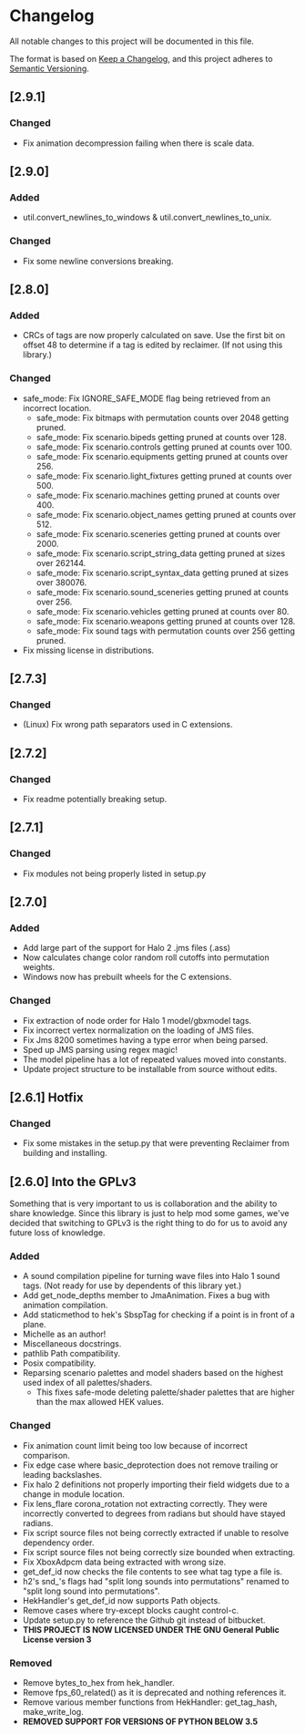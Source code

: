 # Changelog
All notable changes to this project will be documented in this file.

The format is based on [Keep a Changelog](https://keepachangelog.com/en/1.0.0/),
and this project adheres to [Semantic Versioning](https://semver.org/spec/v2.0.0.html).

## [2.9.1]
### Changed
 - Fix animation decompression failing when there is scale data.

## [2.9.0]
### Added
 - util.convert_newlines_to_windows & util.convert_newlines_to_unix.

### Changed
 - Fix some newline conversions breaking.

## [2.8.0]
### Added
 - CRCs of tags are now properly calculated on save. Use the first bit on offset 48 to determine if a tag is edited by reclaimer. (If not using this library.)

### Changed
 - safe_mode: Fix IGNORE_SAFE_MODE flag being retrieved from an incorrect location.
     - safe_mode: Fix bitmaps with permutation counts over 2048 getting pruned.
     - safe_mode: Fix scenario.bipeds getting pruned at counts over 128.
     - safe_mode: Fix scenario.controls getting pruned at counts over 100.
     - safe_mode: Fix scenario.equipments getting pruned at counts over 256.
     - safe_mode: Fix scenario.light_fixtures getting pruned at counts over 500.
     - safe_mode: Fix scenario.machines getting pruned at counts over 400.
     - safe_mode: Fix scenario.object_names getting pruned at counts over 512.
     - safe_mode: Fix scenario.sceneries getting pruned at counts over 2000.
     - safe_mode: Fix scenario.script_string_data getting pruned at sizes over 262144.
     - safe_mode: Fix scenario.script_syntax_data getting pruned at sizes over 380076.
     - safe_mode: Fix scenario.sound_sceneries getting pruned at counts over 256.
     - safe_mode: Fix scenario.vehicles getting pruned at counts over 80.
     - safe_mode: Fix scenario.weapons getting pruned at counts over 128.
     - safe_mode: Fix sound tags with permutation counts over 256 getting pruned.
 - Fix missing license in distributions.

## [2.7.3]
### Changed
 - (Linux) Fix wrong path separators used in C extensions.

## [2.7.2]
### Changed
 - Fix readme potentially breaking setup.

## [2.7.1]
### Changed
 - Fix modules not being properly listed in setup.py

## [2.7.0]
### Added
 - Add large part of the support for Halo 2 .jms files (.ass)
 - Now calculates change color random roll cutoffs into permutation weights.
 - Windows now has prebuilt wheels for the C extensions.

### Changed
 - Fix extraction of node order for Halo 1 model/gbxmodel tags.
 - Fix incorrect vertex normalization on the loading of JMS files.
 - Fix Jms 8200 sometimes having a type error when being parsed.
 - Sped up JMS parsing using regex magic!
 - The model pipeline has a lot of repeated values moved into constants.
 - Update project structure to be installable from source without edits.

## [2.6.1] Hotfix

### Changed
 - Fix some mistakes in the setup.py that were preventing Reclaimer from building and installing.

## [2.6.0] Into the GPLv3
Something that is very important to us is collaboration and the ability to share knowledge. Since this library is just to help mod some games, we've decided that switching to GPLv3 is the right thing to do for us to avoid any future loss of knowledge.

### Added
 - A sound compilation pipeline for turning wave files into Halo 1 sound tags. (Not ready for use by dependents of this library yet.)
 - Add get_node_depths member to JmaAnimation. Fixes a bug with animation compilation.
 - Add staticmethod to hek's SbspTag for checking if a point is in front of a plane.
 - Michelle as an author!
 - Miscellaneous docstrings.
 - pathlib Path compatibility.
 - Posix compatibility.
 - Reparsing scenario palettes and model shaders based on the highest used index of all palettes/shaders.
    - This fixes safe-mode deleting palette/shader palettes that are higher than the max allowed HEK values.

### Changed
 - Fix animation count limit being too low because of incorrect comparison.
 - Fix edge case where basic_deprotection does not remove trailing or leading backslashes.
 - Fix halo 2 definitions not properly importing their field widgets due to a change in module location.
 - Fix lens_flare corona_rotation not extracting correctly. They were incorrectly converted to degrees from radians but should have stayed radians.
 - Fix script source files not being correctly extracted if unable to resolve dependency order.
 - Fix script source files not being correctly size bounded when extracting.
 - Fix XboxAdpcm data being extracted with wrong size.
 - get_def_id now checks the file contents to see what tag type a file is.
 - h2's snd_'s flags had "split long sounds into permutations" renamed to "split long sound into permutations".
 - HekHandler's get_def_id now supports Path objects.
 - Remove cases where try-except blocks caught control-c.
 - Update setup.py to reference the Github git instead of bitbucket.
 - **THIS PROJECT IS NOW LICENSED UNDER THE GNU General Public License version 3**

### Removed
 - Remove bytes_to_hex from hek_handler.
 - Remove fps_60_related() as it is deprecated and nothing references it.
 - Remove various member functions from HekHandler: get_tag_hash, make_write_log.
 - **REMOVED SUPPORT FOR VERSIONS OF PYTHON BELOW 3.5**
